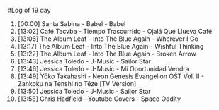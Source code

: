 #Log of 19 day

1. [00:00] Santa Sabina - Babel - Babel
1. [13:02] Café Tacvba - Tiempo Trascurrido - Ojalá Que Llueva Café
1. [13:06] The Album Leaf - Into The Blue Again - Wherever I Go
1. [13:17] The Album Leaf - Into The Blue Again - Wishful Thinking
1. [13:22] The Album Leaf - Into The Blue Again - Broken Arrow
1. [13:43] Jessica Toledo - J-Music - Sailor Star
1. [13:46] Jessica Toledo - J-Music - Mi Oportunidad Vendra
1. [13:49] Yōko Takahashi - Neon Genesis Evangelion OST Vol. II - Zankoku na Tenshi no Tēze [TV Version]
1. [13:50] Jessica Toledo - J-Music - Sailor Star
1. [13:58] Chris Hadfield - Youtube Covers - Space Oddity
